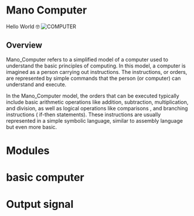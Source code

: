 # Mano Computer
Hello World 🤓
![COMPUTER](https://github.com/mohamed778-mo/Mano_Computer_project/assets/137796091/2ee9d03f-7af6-498e-afb0-7a69d5ce9de4)



## Overview

Mano_Computer refers to a simplified model of a computer used to understand the basic principles of computing. In this model, a computer is imagined as a person carrying out instructions. The instructions, or orders, are represented by simple commands that the person (or computer) can understand and execute.

In the Mano_Computer model, the orders that can be executed typically include basic arithmetic operations like addition, subtraction, multiplication, and division, as well as logical operations like comparisons , and branching instructions ( if-then statements). These instructions are usually represented in a simple symbolic language, similar to assembly language but even more basic.

# Modules


# basic computer


# Output signal

